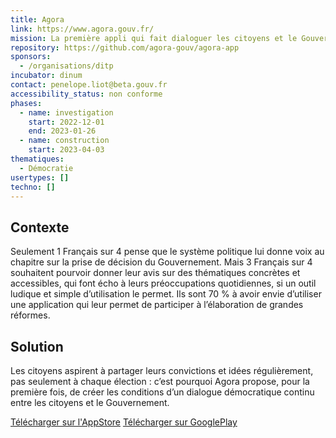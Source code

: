 ```yaml
---
title: Agora
link: https://www.agora.gouv.fr/
mission: La première appli qui fait dialoguer les citoyens et le Gouvernement
repository: https://github.com/agora-gouv/agora-app
sponsors:
  - /organisations/ditp
incubator: dinum
contact: penelope.liot@beta.gouv.fr
accessibility_status: non conforme
phases:
  - name: investigation
    start: 2022-12-01
    end: 2023-01-26
  - name: construction
    start: 2023-04-03
thematiques:
  - Démocratie
usertypes: []
techno: []
---
```

## Contexte

Seulement 1 Français sur 4 pense que le système politique lui donne voix au chapitre sur la prise de décision du Gouvernement.
Mais 3 Français sur 4 souhaitent pourvoir donner leur avis sur des thématiques concrètes et accessibles, qui font écho à leurs préoccupations quotidiennes, si un outil ludique et
simple d’utilisation le permet.
Ils sont 70 % à avoir envie d’utiliser une application qui leur permet de participer à l’élaboration de grandes réformes.

## Solution

Les citoyens aspirent à partager leurs convictions et idées régulièrement, pas seulement à chaque élection : c’est pourquoi Agora propose, pour la première fois, de créer les conditions d’un dialogue démocratique continu entre les citoyens et le Gouvernement.

[Télécharger sur l'AppStore](https://apps.apple.com/app/6449599025)
[Télécharger sur GooglePlay](https://play.google.com/store/apps/details?id=fr.gouv.agora)
